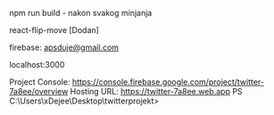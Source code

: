 npm run build - nakon svakog minjanja

react-flip-move [Dodan]


firebase: apsduje@gmail.com



localhost:3000



Project Console: https://console.firebase.google.com/project/twitter-7a8ee/overview
Hosting URL: https://twitter-7a8ee.web.app
PS C:\Users\xDejee\Desktop\twitterprojekt>